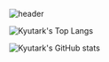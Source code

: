 
![header](https://capsule-render.vercel.app/api?type=venom&color=auto&height=250&section=header&text=Kyutark%20Kim&fontSize=50&fontcolor=auto)

![Kyutark's Top Langs](https://github-readme-stats.vercel.app/api/top-langs/?username=Kyutark&layout=compact)

![Kyutark's GitHub stats](https://github-readme-stats.vercel.app/api?username=Kyutark&show_icons=true&theme=transparent)
